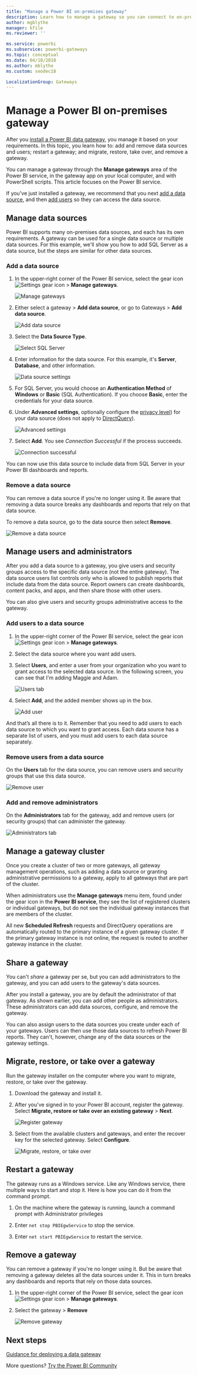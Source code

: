 ```yaml
---
title: "Manage a Power BI on-premises gateway"
description: Learn how to manage a gateway so you can connect to on-premises data in Power BI.
author: mgblythe
manager: kfile
ms.reviewer: ''

ms.service: powerbi
ms.subservice: powerbi-gateways
ms.topic: conceptual
ms.date: 04/18/2018
ms.author: mblythe
ms.custom: seodec18

LocalizationGroup: Gateways
---
```


# Manage a Power BI on-premises gateway

After you [install a Power BI data gateway](service-gateway-install.md), you manage it based on your requirements. In this topic, you learn how to: add and remove data sources and users; restart a gateway; and migrate, restore, take over, and remove a gateway.

You can manage a gateway through the **Manage gateways** area of the Power BI service, in the gateway app on your local computer, and with PowerShell scripts. This article focuses on the Power BI service.

If you've just installed a gateway, we recommend that you next [add a data source](#add-a-data-source), and then [add users](#add-users-to-a-data-source) so they can access the data source.


## Manage data sources

Power BI supports many on-premises data sources, and each has its own requirements. A gateway can be used for a single data source or multiple data sources. For this example, we'll show you how to add SQL Server as a data source, but the steps are similar for other data sources.


### Add a data source

1. In the upper-right corner of the Power BI service, select the gear icon ![Settings gear icon](media/service-gateway-manage/icon-gear.png) > **Manage gateways**.

    ![Manage gateways](media/service-gateway-manage/manage-gateways.png)

2. Either select a gateway > **Add data source**, or go to Gateways > **Add data source**.

    ![Add data source](media/service-gateway-manage/add-data-source.png)

3. Select the **Data Source Type**.

    ![Select SQL Server](media/service-gateway-manage/select-sql-server.png)


4. Enter information for the data source. For this example, it's **Server**, **Database**, and other information.  

    ![Data source settings](media/service-gateway-manage/data-source-settings.png)

5. For SQL Server, you would choose an **Authentication Method** of **Windows** or **Basic** (SQL Authentication).  If you choose **Basic**, enter the credentials for your data source.

6. Under **Advanced settings**, optionally configure the [privacy level](https://support.office.com/article/Privacy-levels-Power-Query-CC3EDE4D-359E-4B28-BC72-9BEE7900B540)) for your data source (does not apply to [DirectQuery](desktop-directquery-about.md)).

    ![Advanced settings](media/service-gateway-manage/advanced-settings.png)

7. Select **Add**. You see *Connection Successful* if the process succeeds.

    ![Connection successful](media/service-gateway-manage/connection-successful.png)

You can now use this data source to include data from SQL Server in your Power BI dashboards and reports.

### Remove a data source

You can remove a data source if you're no longer using it. Be aware that removing a data source breaks any dashboards and reports that rely on that data source.

To remove a data source, go to the data source then select **Remove**.

![Remove a data source](media/service-gateway-manage/remove-data-source.png)


## Manage users and administrators

After you add a data source to a gateway, you give users and security groups access to the specific data source (not the entire gateway). The data source users list controls only who is allowed to publish reports that include data from the data source. Report owners can create dashboards, content packs, and apps, and then share those with other users.

You can also give users and security groups administrative access to the gateway.


### Add users to a data source

1. In the upper-right corner of the Power BI service, select the gear icon ![Settings gear icon](media/service-gateway-manage/icon-gear.png) > **Manage gateways**.

2. Select the data source where you want add users.

3. Select **Users**, and enter a user from your organization who you want to grant access to the selected data source. In the following screen, you can see that I'm adding Maggie and Adam.

    ![Users tab](media/service-gateway-manage/users-tab.png)

4. Select **Add**, and the added member shows up in the box.

    ![Add user](media/service-gateway-manage/add-user.png)

And that’s all there is to it. Remember that you need to add users to each data source to which you want to grant access. Each data source has a separate list of users, and you must add users to each data source separately.


### Remove users from a data source

On the **Users** tab for the data source, you can remove users and security groups that use this data source.

![Remove user](media/service-gateway-manage/remove-user.png)


### Add and remove administrators

On the **Administrators** tab for the gateway, add and remove users (or security groups) that can administer the gateway.

![Administrators tab](media/service-gateway-manage/administrators-tab.png)


## Manage a gateway cluster

Once you create a cluster of two or more gateways, all gateway management operations, such as adding a data source or granting administrative permissions to a gateway, apply to all gateways that are part of the cluster. 

When administrators use the **Manage gateways** menu item, found under the gear icon in the **Power BI service**, they see the list of registered clusters or individual gateways, but do not see the individual gateway instances that are members of the cluster.

All new **Scheduled Refresh** requests and DirectQuery operations are automatically routed to the primary instance of a given gateway cluster. If the primary gateway instance is not online, the request is routed to another gateway instance in the cluster.


## Share a gateway

You can't *share* a gateway per se, but you can add administrators to the gateway, and you can add users to the gateway's data sources. 

After you install a gateway, you are by default the administrator of that gateway. As shown earlier, you can add other people as administrators. These administrators can add data sources, configure, and remove the gateway.

You can also assign users to the data sources you create under each of your gateways. Users can then use those data sources to refresh Power BI reports. They can't, however, change any of the data sources or the gateway settings.

## Migrate, restore, or take over a gateway

Run the gateway installer on the computer where you want to migrate, restore, or take over the gateway.

1. Download the gateway and install it.

2. After you've signed in to your Power BI account, register the gateway. Select **Migrate, restore or take over an existing gateway** > **Next**.

    ![Register gateway](media/service-gateway-manage/register-gateway.png)

3. Select from the available clusters and gateways, and enter the recover key for the selected gateway. Select **Configure**.

    ![Migrate, restore, or take over](media/service-gateway-manage/migrate-restore-takeover.png)


## Restart a gateway

The gateway runs as a Windows service. Like any Windows service, there multiple ways to start and stop it. Here is how you can do it from the command prompt.

1. On the machine where the gateway is running, launch a command prompt with Administrator privileges

2. Enter `net stop PBIEgwService` to stop the service.

3. Enter `net start PBIEgwService` to restart the service.


## Remove a gateway

You can remove a gateway if you're no longer using it. But be aware that removing a gateway deletes all the data sources under it. This in turn breaks any dashboards and reports that rely on those data sources.

1. In the upper-right corner of the Power BI service, select the gear icon ![Settings gear icon](media/service-gateway-manage/icon-gear.png) > **Manage gateways**.

2. Select the gateway > **Remove**
   
   ![Remove gateway](media/service-gateway-manage/remove-gateway.png)


## Next steps

[Guidance for deploying a data gateway](service-gateway-deployment-guidance.md)

More questions? [Try the Power BI Community](http://community.powerbi.com/)
